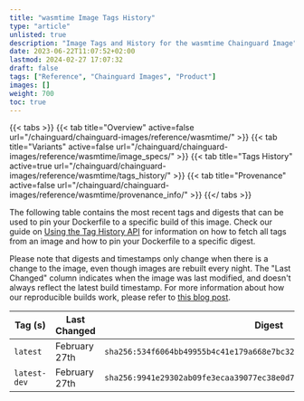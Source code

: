 ```yaml
---
title: "wasmtime Image Tags History"
type: "article"
unlisted: true
description: "Image Tags and History for the wasmtime Chainguard Image"
date: 2023-06-22T11:07:52+02:00
lastmod: 2024-02-27 17:07:32
draft: false
tags: ["Reference", "Chainguard Images", "Product"]
images: []
weight: 700
toc: true
---
```


{{< tabs >}}
{{< tab title="Overview" active=false url="/chainguard/chainguard-images/reference/wasmtime/" >}}
{{< tab title="Variants" active=false url="/chainguard/chainguard-images/reference/wasmtime/image_specs/" >}}
{{< tab title="Tags History" active=true url="/chainguard/chainguard-images/reference/wasmtime/tags_history/" >}}
{{< tab title="Provenance" active=false url="/chainguard/chainguard-images/reference/wasmtime/provenance_info/" >}}
{{</ tabs >}}

The following table contains the most recent tags and digests that can be used to pin your Dockerfile to a specific build of this image. Check our guide on [Using the Tag History API](/chainguard/chainguard-images/using-the-tag-history-api/) for information on how to fetch all tags from an image and how to pin your Dockerfile to a specific digest.

Please note that digests and timestamps only change when there is a change to the image, even though images are rebuilt every night. The "Last Changed" column indicates when the image was last modified, and doesn't always reflect the latest build timestamp. For more information about how our reproducible builds work, please refer to [this blog post](https://www.chainguard.dev/unchained/reproducing-chainguards-reproducible-image-builds).

| Tag (s)       | Last Changed  | Digest                                                                    |
|---------------|---------------|---------------------------------------------------------------------------|
|  `latest`     | February 27th | `sha256:534f6064bb49955b4c41e179a668e7bc32be1695ef8c2e1fac4618b11860941b` |
|  `latest-dev` | February 27th | `sha256:9941e29302ab09fe3ecaa39077ec38e0d72940548f2da32ce27fb93633a37e8d` |

